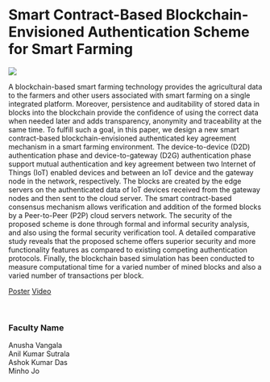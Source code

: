 # Smart Contract-Based Blockchain-Envisioned Authentication Scheme for Smart Farming

![](https://i.imgur.com/AXKixKX.png)

A blockchain-based smart farming technology provides the agricultural data to the farmers and other users associated with smart farming on a single integrated platform. Moreover, persistence and auditability of stored data in blocks into the blockchain provide the confidence of using the correct data when needed later and adds transparency, anonymity and traceability at the same time. To fulfill such a goal, in this paper, we design a new smart contract-based blockchain-envisioned authenticated key agreement mechanism in a smart farming environment. The device-to-device (D2D) authentication phase and device-to-gateway (D2G) authentication phase support mutual authentication and key agreement between two Internet of Things (IoT) enabled devices and between an IoT device and the gateway node in the network, respectively. The blocks are created by the edge servers on the authenticated data of IoT devices received from the gateway nodes and then sent to the cloud server. The smart contract-based consensus mechanism allows verification and addition of the formed blocks by a Peer-to-Peer (P2P) cloud servers network. The security of the proposed scheme is done through formal and informal security analysis, and also using the formal security verification tool. A detailed comparative study reveals that the proposed scheme offers superior security and more functionality features as compared to existing competing authentication protocols. Finally, the blockchain based simulation has been conducted to measure computational time for a varied number of mined blocks and also a varied number of transactions per block.

[Poster](08.%20Smart%20Contract-Based%20Blockchain-Envisioned%20Authentication%20Scheme%20for%20Smart%20Farming.pdf)
[Video](https://youtu.be/EwaFPUVq-UI)

<br>


### Faculty Name

Anusha Vangala<br>
Anil Kumar Sutrala<br>
Ashok Kumar Das<br>
Minho Jo
